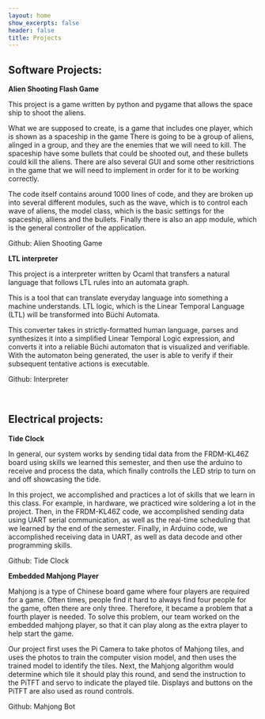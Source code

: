 ```yaml
---
layout: home
show_excerpts: false
header: false
title: Projects
---
```


## Software Projects:

**Alien Shooting Flash Game**

This project is a game written by python and pygame that allows the space ship to shoot the aliens.

What we are supposed to create, is a game that includes one player, which is shown as a spaceship in the game There is going to be a group of aliens, alinged in a group, and they are the enemies that we will need to kill. The spaceship have some bullets that could be shooted out, and these bullets could kill the aliens. There are also several GUI and some other resitrictions in the game that we will need to implement in order for it to be working correctly.

The code itself contains around 1000 lines of code, and they are broken up into several different modules, such as the wave, which is to control each wave of aliens, the model class, which is the basic settings for the spaceship, alliens and the bullets. Finally there is also an app module, which is the general controller of the application.

Github: Alien Shooting Game



**LTL interpreter**

This project is a interpreter written by Ocaml that transfers a natural language that follows LTL rules into an automata graph.

This is a tool that can translate everyday language into something a machine understands. LTL logic, which is the Linear Temporal Language (LTL) will be transformed into Büchi Automata.

This converter takes in strictly-formatted human language, parses and synthesizes it into a simplified Linear Temporal Logic expression, and converts it into a reliable Büchi automaton that is visualized and verifiable. With the automaton being generated, the user is able to verify if their subsequent tentative actions is executable.

Github: Interpreter

<br>

## Electrical projects:

**Tide Clock**

In general, our system works by sending tidal data from the FRDM-KL46Z board using skills we learned this semester, and then use the arduino to receive and process the data, which finally controlls the LED strip to turn on and off showcasing the tide.

In this project, we accomplished and practices a lot of skills that we learn in this class. For example, in hardware, we practiced wire soldering a lot in the project. Then, in the FRDM-KL46Z code, we accomplished sending data using UART serial communication, as well as the real-time scheduling that we learned by the end of the semester. Finally, in Arduino code, we accomplished receiving data in UART, as well as data decode and other programming skills.

Github: Tide Clock


**Embedded Mahjong Player**

Mahjong is a type of Chinese board game where four players are required for a game. Often times, people find it hard to always find four people for the game, often there are only three. Therefore, it became a problem that a fourth player is needed. To solve this problem, our team worked on the embedded mahjong player, so that it can play along as the extra player to help start the game.

Our project first uses the Pi Camera to take photos of Mahjong tiles, and uses the photos to train the computer vision model, and then uses the trained model to identify the tiles. Next, the Mahjong algorithm would determine which tile it should play this round, and send the instruction to the PiTFT and servo to indicate the played tile. Displays and buttons on the PiTFT are also used as round controls.

Github: Mahjong Bot